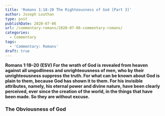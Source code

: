 ```yaml
---
title: 'Romans 1:18-20 The Righteousness of God [Part 3]'
author: Joseph Louthan
type: post
publishDate: 2020-07-06
url: /commentary-romans/2020-07-06-commentary-romans/
categories:
  - Commentary
tags:
  - 'Commentary: Romans'
draft: true
---
```


**Romans 1:18–20 (ESV) For the wrath of God is revealed from heaven against all ungodliness and unrighteousness of men, who by their unrighteousness suppress the truth.  For what can be known about God is plain to them, because God has shown it to them.  For his invisible attributes, namely, his eternal power and divine nature, have been clearly perceived, ever since the creation of the world, in the things that have been made. So they are without excuse.** 

### The Obviousness of God

